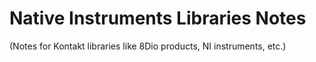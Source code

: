 # Native Instruments Libraries Notes

(Notes for Kontakt libraries like 8Dio products, NI instruments, etc.)
